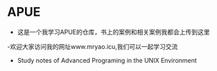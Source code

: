 # APUE

- 这是一个我学习APUE的仓库，书上的案例和相关案例我都会上传到这里

-欢迎大家访问我的网址www.mryao.icu,我们可以一起学习交流

- Study notes of Advanced Programing in the UNIX Environment

